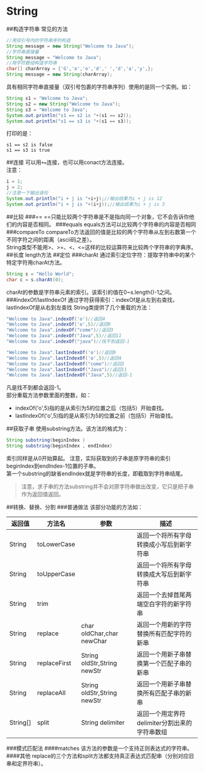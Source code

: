 String
=======
##构造字符串
常见的方法
```java
//用双引号内的字符串序列构造
String message = new String("Welcome to Java");
//字符串直接量
String message = "Welcome to Java";
//用字符数组构造字符串
char[] charArray = {'G','o','o','d',' ','d','a','y',};
String message = new String(charArray);
```
具有相同字符串直接量（双引号包裹的字符串序列）使用的是同一个实例。如：
```java
String s1 = "Welcome to Java";
String s2 = new String("Welcome to Java");
String s3 = "Welcome to Java";
System.out.println("s1 == s2 is "+(s1 == s2));
System.out.println("s1 == s3 is "+(s1 == s3));
```
打印的是：
```
s1 == s2 is false
s1 == s3 is true
```
##连接
可以用`+=`连接，也可以用conact方法连接。  
注意：
```java
i = 1;
j = 2;
//注意一下输出语句
System.out.println("i + j is "+i+j);//输出结果为i + j is 12
System.out.println("i + j is "+(i+j));//输出结果为i + j is 3
```
##比较
###==
==只能比较两个字符串是不是指向同一个对象，它不会告诉你他们的内容是否相同。
###equals
equals方法可以比较两个字符串的内容是否相同
###compareTo
compareTo方法返回的值是比较的两个字符串从左到右数第一个不同字符之间的距离（ascii码之差）。   
String类型不能用>、>=、<、<=这样的比较运算符来比较两个字符串的字典序。
##长度
length方法
##定位
###charAt
通过索引定位字符：提取字符串中的某个特定字符用charAt方法。
```java
String s = "Hello World";
char c = s.charAt(0);
```
charAt的参数是字符串元素的索引。该索引的值在0~s.length()-1之间。
###indexOf/lastIndexOf
通过字符获得索引：indexOf是从左到右查找，lastIndexOf是从右到左查找
String类提供了几个重载的方法：
```java
"Welcome to Java".indexOf('o')//返回4
"Welcome to Java".indexOf('o',5)//返回9
"Welcome to Java".indexOf("come")//返回3
"Welcome to Java".indexOf("Java",5)//返回11
"Welcome to Java".indexOf("java")//找不到返回-1

"Welcome to Java".lastIndexOf('o')//返回9
"Welcome to Java".lastIndexOf('o',5)//返回4
"Welcome to Java".lastIndexOf("come")//返回3
"Welcome to Java".lastIndexOf("Java")//返回11
"Welcome to Java".lastIndexOf("Java",5)//返回-1
```
凡是找不到都会返回-1。  
部分重载方法参数里面的整数，如：
* indexOf('o',5)指的是从索引为5的位置之后（包括5）开始查找。
* lastIndexOf('o',5)指的是从索引为5的位置之前（包括5）开始查找。

##获取子串
使用substring方法。该方法的格式为：
```java
String substring(beginIndex )
String substring(beginIndex , endIndex)
```
索引同样是从0开始算起。
注意，实际获取到的子串是原字符串的索引beginIndex到endIndex-1位置的子串。  
第一个substring的缺省endIndex就是字符串的长度，即截取到字符串结尾。  
>注意，求子串的方法substring并不会对原字符串做出改变，它只是把子串作为返回值返回。

##转换、替换、分割
###普通做法
该部分功能的方法如：

|返回值|方法名|参数|描述
|-----|-----|----|----
|String|toLowerCase||返回一个将所有字母转换成小写后到新字符串
|String|toUpperCase||返回一个将所有字母转换成大写后到新字符串
|String|trim||返回一个去掉首尾两端空白字符的新字符串
|String|replace|char oldChar,char newChar|返回一个用新的字符替换所有匹配字符的新串
|String|replaceFirst|String oldStr,String newStr|返回一个用新子串替换第一个匹配子串的新串
|String|replaceAll|String oldStr,String newStr|返回一个用新子串替换所有匹配子串的新串
|String[]|split|String delimiter|返回一个用定界符delimiter分割出来的字符串数组
###模式匹配法
####matches
该方法的参数是一个支持正则表达式的字符串。
####其他
replace的三个方法和split方法都支持真正表达式匹配串（分别对应旧串和定界符串）。
